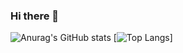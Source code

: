 ### Hi there 👋
![Anurag's GitHub stats](https://github-readme-stats.vercel.app/api?username=rickrribeiro&count_private=true)
[![Top Langs](https://github-readme-stats.vercel.app/api/top-langs/?username=rickrribeiro&langs_count=6&count_private=true)]

<!--
**rickrribeiro/rickrribeiro** is a ✨ _special_ ✨ repository because its `README.md` (this file) appears on your GitHub profile.

Here are some ideas to get you started:

- 🔭 I’m currently working on ...
- 🌱 I’m currently learning ...
- 👯 I’m looking to collaborate on ...
- 🤔 I’m looking for help with ...
- 💬 Ask me about ...
- 📫 How to reach me: ...
- 😄 Pronouns: ...
- ⚡ Fun fact: ...
-->

